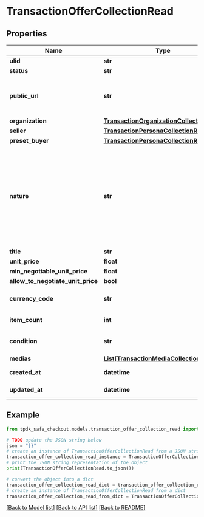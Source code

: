 # TransactionOfferCollectionRead



## Properties

Name | Type | Description | Notes
------------ | ------------- | ------------- | -------------
**ulid** | **str** |  | 
**status** | **str** |  | 
**public_url** | **str** | The public URL for your Ad/Offer on your marketplace. | [optional] 
**organization** | [**TransactionOrganizationCollectionRead**](TransactionOrganizationCollectionRead.md) |  | [optional] 
**seller** | [**TransactionPersonaCollectionRead**](TransactionPersonaCollectionRead.md) |  | 
**preset_buyer** | [**TransactionPersonaCollectionRead**](TransactionPersonaCollectionRead.md) |  | [optional] 
**nature** | **str** | This WILL affect the assigned workflow. Choosing service will disable delivery for example. Refer to our technical hub for more information. | [optional] [default to 'physical_item']
**title** | **str** |  | [optional] 
**unit_price** | **float** |  | [optional] 
**min_negotiable_unit_price** | **float** |  | [optional] 
**allow_to_negotiate_unit_price** | **bool** |  | [optional] 
**currency_code** | **str** |  | [optional] [default to 'EUR']
**item_count** | **int** |  | [optional] [default to 1]
**condition** | **str** |  | [optional] [default to 'USED']
**medias** | [**List[TransactionMediaCollectionRead]**](TransactionMediaCollectionRead.md) |  | 
**created_at** | **datetime** |  | [optional] [readonly] 
**updated_at** | **datetime** |  | [optional] [readonly] 

## Example

```python
from tpdk_safe_checkout.models.transaction_offer_collection_read import TransactionOfferCollectionRead

# TODO update the JSON string below
json = "{}"
# create an instance of TransactionOfferCollectionRead from a JSON string
transaction_offer_collection_read_instance = TransactionOfferCollectionRead.from_json(json)
# print the JSON string representation of the object
print(TransactionOfferCollectionRead.to_json())

# convert the object into a dict
transaction_offer_collection_read_dict = transaction_offer_collection_read_instance.to_dict()
# create an instance of TransactionOfferCollectionRead from a dict
transaction_offer_collection_read_from_dict = TransactionOfferCollectionRead.from_dict(transaction_offer_collection_read_dict)
```
[[Back to Model list]](../README.md#documentation-for-models) [[Back to API list]](../README.md#documentation-for-api-endpoints) [[Back to README]](../README.md)


